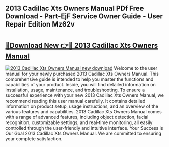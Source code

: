 ## 2013 Cadillac Xts Owners Manual PDf Free Download - Part-EjF Service Owner Guide - User Repair Edition Mz62v

# <h2><a href="http://bc15895.oget.top/?id=2013+Cadillac+Xts+Owners+Manual">🔗Download New 👉🔴 2013 Cadillac Xts Owners Manual</a></h2>

[![2013 Cadillac Xts Owners Manual new download](https://i.imgur.com/5g1atiW.png)](http://bc15895.oget.top/?id=2013+Cadillac+Xts+Owners+Manual)
Welcome to the user manual for your newly purchased 2013 Cadillac Xts Owners Manual. This comprehensive guide is intended to help you master the functions and capabilities of your product. Inside, you will find detailed information on installation, usage, maintenance, and troubleshooting. To ensure a successful experience with your new 2013 Cadillac Xts Owners Manual, we recommend reading this user manual carefully. It contains detailed information on product setup, usage instructions, and an overview of the various features and capabilities. 2013 Cadillac Xts Owners Manual comes with a range of advanced features, including object detection, facial recognition, customizable settings, and real-time monitoring, all easily controlled through the user-friendly and intuitive interface. Your Success is Our Goal 2013 Cadillac Xts Owners Manual. We are committed to ensuring your complete satisfaction.
